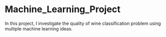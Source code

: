 # Machine_Learning_Project
In this project, I investigate the quality of wine classification problem using multiple machine learning ideas.
